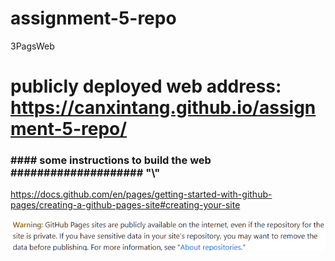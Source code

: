 # assignment-5-repo

3PagsWeb

# publicly deployed web address: https://canxintang.github.io/assignment-5-repo/

### \####   some instructions to build the web    \####################   "\\"

https://docs.github.com/en/pages/getting-started-with-github-pages/creating-a-github-pages-site#creating-your-site

![alt text](for-ReadMe.md-.png)